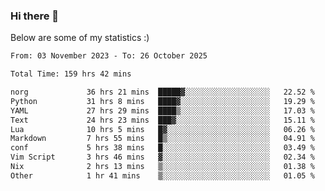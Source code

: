 ### Hi there 👋
Below are some of my statistics :)

<!--START_SECTION:waka-->

```txt
From: 03 November 2023 - To: 26 October 2025

Total Time: 159 hrs 42 mins

norg             36 hrs 21 mins  █████▓░░░░░░░░░░░░░░░░░░░   22.52 %
Python           31 hrs 8 mins   ████▓░░░░░░░░░░░░░░░░░░░░   19.29 %
YAML             27 hrs 29 mins  ████▒░░░░░░░░░░░░░░░░░░░░   17.03 %
Text             24 hrs 23 mins  ███▓░░░░░░░░░░░░░░░░░░░░░   15.11 %
Lua              10 hrs 5 mins   █▓░░░░░░░░░░░░░░░░░░░░░░░   06.26 %
Markdown         7 hrs 55 mins   █▒░░░░░░░░░░░░░░░░░░░░░░░   04.91 %
conf             5 hrs 38 mins   █░░░░░░░░░░░░░░░░░░░░░░░░   03.49 %
Vim Script       3 hrs 46 mins   ▓░░░░░░░░░░░░░░░░░░░░░░░░   02.34 %
Nix              2 hrs 13 mins   ▒░░░░░░░░░░░░░░░░░░░░░░░░   01.38 %
Other            1 hr 41 mins    ▒░░░░░░░░░░░░░░░░░░░░░░░░   01.05 %
```

<!--END_SECTION:waka-->

<!--
**KlapenHz/KlapenHz** is a ✨ _special_ ✨ repository because its `README.md` (this file) appears on your GitHub profile.

Here are some ideas to get you started:

- 🔭 I’m currently working on ...
- 🌱 I’m currently learning ...
- 👯 I’m looking to collaborate on ...
- 🤔 I’m looking for help with ...
- 💬 Ask me about ...
- 📫 How to reach me: ...
- 😄 Pronouns: ...
- ⚡ Fun fact: ...
-->
